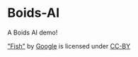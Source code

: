 # Boids-AI
A Boids AI demo!

["Fish"](https://poly.google.com/view/bwK90P2j_N8) by [Google](https://google.com) is licensed under [CC-BY](https://creativecommons.org/licenses/by/2.0/ca/)